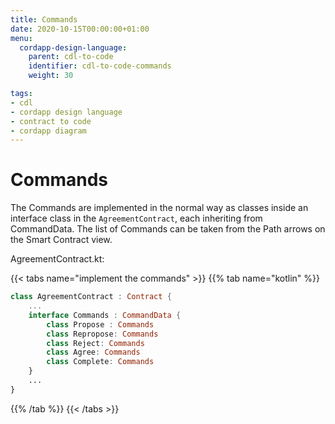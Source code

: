 ```yaml
---
title: Commands
date: 2020-10-15T00:00:00+01:00
menu:
  cordapp-design-language:
    parent: cdl-to-code
    identifier: cdl-to-code-commands
    weight: 30

tags:
- cdl
- cordapp design language
- contract to code
- cordapp diagram
---
```


# Commands

The Commands are implemented in the normal way as classes inside an interface class in the `AgreementContract`, each inheriting from CommandData. The list of Commands can be taken from the Path arrows on the Smart Contract view.

AgreementContract.kt:

{{< tabs name="implement the commands" >}}
{{% tab name="kotlin" %}}
```kotlin
class AgreementContract : Contract {
    ...
    interface Commands : CommandData {
        class Propose : Commands
        class Repropose: Commands
        class Reject: Commands
        class Agree: Commands
        class Complete: Commands
    }
    ...
}
```
{{% /tab %}}
{{< /tabs >}}
